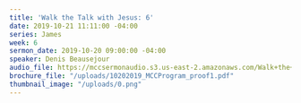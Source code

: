```yaml
---
title: 'Walk the Talk with Jesus: 6'
date: 2019-10-21 11:11:00 -04:00
series: James
week: 6
sermon_date: 2019-10-20 09:00:00 -04:00
speaker: Denis Beausejour
audio_file: https://mccsermonaudio.s3.us-east-2.amazonaws.com/Walk+the+Talk+with+Jesus/Walk+the+Talk+with+Jesus_+6.lite.mp3
brochure_file: "/uploads/10202019_MCCProgram_proof1.pdf"
thumbnail_image: "/uploads/0.png"
---
```



